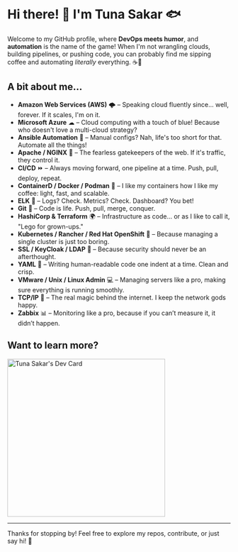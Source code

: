 # Hi there! 👋 I'm Tuna Sakar 🐟

Welcome to my GitHub profile, where **DevOps meets humor**, and **automation** is the name of the game! When I'm not wrangling clouds, building pipelines, or pushing code, you can probably find me sipping coffee and automating _literally_ everything. ☕🤖

## A bit about me...

- **Amazon Web Services (AWS)** 🌩 – Speaking cloud fluently since... well, forever. If it scales, I'm on it.
- **Microsoft Azure** ☁ – Cloud computing with a touch of blue! Because who doesn't love a multi-cloud strategy?
- **Ansible Automation** 🔧 – Manual configs? Nah, life's too short for that. Automate all the things!
- **Apache / NGINX** 🏰 – The fearless gatekeepers of the web. If it's traffic, they control it.
- **CI/CD** ⏩ – Always moving forward, one pipeline at a time. Push, pull, deploy, repeat.
- **ContainerD / Docker / Podman** 🐋 – I like my containers how I like my coffee: light, fast, and scalable.
- **ELK** 🦌 – Logs? Check. Metrics? Check. Dashboard? You bet!
- **Git** 💾 – Code is life. Push, pull, merge, conquer.
- **HashiCorp & Terraform** 🌍 – Infrastructure as code... or as I like to call it, "Lego for grown-ups."
- **Kubernetes / Rancher / Red Hat OpenShift** 🧱 – Because managing a single cluster is just too boring.
- **SSL / KeyCloak / LDAP** 🔐 – Because security should never be an afterthought.
- **YAML** 📜 – Writing human-readable code one indent at a time. Clean and crisp.
- **VMware / Unix / Linux Admin** 💻 – Managing servers like a pro, making sure everything is running smoothly.
- **TCP/IP** 📡 – The real magic behind the internet. I keep the network gods happy.
- **Zabbix** 📊 – Monitoring like a pro, because if you can’t measure it, it didn’t happen.

## Want to learn more?

<a href="https://app.daily.dev/tunasakar"><img src="https://api.daily.dev/devcards/v2/lEft7xC6Agc2SmV6Tbd4H.png?type=default&r=93f" width="356" alt="Tuna Sakar's Dev Card"/></a>

---

Thanks for stopping by! Feel free to explore my repos, contribute, or just say hi! 🎉
